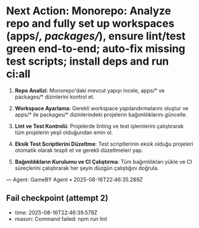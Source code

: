 # Next Action: Monorepo: Analyze repo and fully set up workspaces (apps/*, packages/*), ensure lint/test green end-to-end; auto-fix missing test scripts; install deps and run ci:all

1. **Repo Analizi**: Monorepo'daki mevcut yapıyı incele, apps/* ve packages/* dizinlerini kontrol et.

2. **Workspace Ayarlama**: Gerekli workspace yapılandırmalarını oluştur ve apps/* ile packages/* dizinlerindeki projelerin bağımlılıklarını güncelle.

3. **Lint ve Test Kontrolü**: Projelerde linting ve test işlemlerini çalıştırarak tüm projelerin yeşil olduğundan emin ol.

4. **Eksik Test Scriptlerini Düzeltme**: Test scriptlerinin eksik olduğu projeleri otomatik olarak tespit et ve gerekli düzeltmeleri yap.

5. **Bağımlılıkların Kurulumu ve CI Çalıştırma**: Tüm bağımlılıkları yükle ve CI süreçlerini çalıştırarak her şeyin düzgün çalıştığını doğrula.

— Agent: GameBY Agent • 2025-08-16T22:46:35.289Z


## Fail checkpoint (attempt 2)
- time: 2025-08-16T22:46:39.579Z
- reason: Command failed: npm run lint
